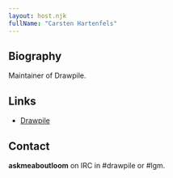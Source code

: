 ```yaml
---
layout: host.njk
fullName: "Carsten Hartenfels"
---
```


## Biography

Maintainer of Drawpile.

## Links

* [Drawpile](https://drawpile.net/)

## Contact

**askmeaboutloom** on IRC in #drawpile or #lgm.
